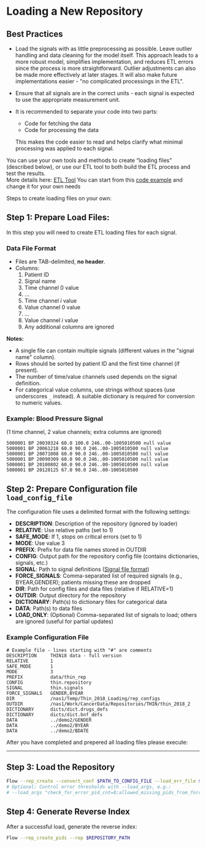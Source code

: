 # Loading a New Repository

## Best Practices

* Load the signals with as little preprocessing as possible. Leave outlier handling and data cleaning for the model itself. This approach leads to a more robust model, simplifies implementation, and reduces ETL errors since the process is more straightforward. Outlier adjustments can also be made more effectively at later stages. It will also make future implementations easier - "no complicated processings in the ETL".
* Ensure that all signals are in the correct units - each signal is expected to use the appropriate measurement unit.
* It is recommended to separate your code into two parts:
    - Code for fetching the data  
    - Code for processing the data  

  This makes the code easier to read and helps clarify what minimal processing was applied to each signal.

You can use your own tools and methods to create “loading files” (described below), or use our ETL tool to both build the ETL process and test the results.  
More details here: [ETL Tool](Solution%20details%20-%20ETL_process%20tool/ETL%20Tutorial)
You can start from this [code example](https://github.com/Medial-EarlySign/MR_Tools/tree/main/RepoLoadUtils/common/ETL_Infra/examples/simple_test_pipeline) and change it for your own needs

Steps to create loading files on your own:

## Step 1: Prepare Load Files:
In this step you will need to create ETL loading files for each signal.

### Data File Format

- Files are TAB-delimited, **no header**.
- Columns:
  1. Patient ID
  2. Signal name
  3. Time channel 0 value
  4. ...
  5. Time channel *i* value
  6. Value channel 0 value
  7. ...
  8. Value channel *i* value
  9. Any additional columns are ignored

**Notes:**

- A single file can contain multiple signals (different values in the "signal name" column).
- Rows should be sorted by patient ID and the first time channel (if present).
- The number of time/value channels used depends on the signal definition.
- For categorical value columns, use strings without spaces (use underscores `_` instead). A suitable dictionary is required for conversion to numeric values.

### Example: Blood Pressure Signal

(1 time channel, 2 value channels; extra columns are ignored)

```
5000001 BP 20030324 60.0 100.0 246..00-1005010500 null value
5000001 BP 20061218 60.0 90.0 246..00-1005010500 null value
5000001 BP 20071008 60.0 90.0 246..00-1005010500 null value
5000001 BP 20090309 60.0 90.0 246..00-1005010500 null value
5000001 BP 20100802 60.0 90.0 246..00-1005010500 null value
5000001 BP 20120125 67.0 90.0 246..00-1005010500
```

## Step 2: Prepare Configuration file `load_config_file`

The configuration file uses a delimited format with the following settings:

- **DESCRIPTION**: Description of the repository (ignored by loader)
- **RELATIVE**: Use relative paths (set to 1)
- **SAFE_MODE**: If 1, stops on critical errors (set to 1)
- **MODE**: Use value 3
- **PREFIX**: Prefix for data file names stored in OUTDIR
- **CONFIG**: Output path for the repository config file (contains dictionaries, signals, etc.)
- **SIGNAL**: Path to signal definitions ([Signal file format](Repository%20Signals%20file%20format.md))
- **FORCE_SIGNALS**: Comma-separated list of required signals (e.g., BYEAR,GENDER); patients missing these are dropped
- **DIR**: Path for config files and data files (relative if RELATIVE=1)
- **OUTDIR**: Output directory for the repository
- **DICTIONARY**: Path(s) to dictionary files for categorical data
- **DATA**: Path(s) to data files
- **LOAD_ONLY**: (Optional) Comma-separated list of signals to load; others are ignored (useful for partial updates)

### Example Configuration File

```
# Example file - lines starting with "#" are comments
DESCRIPTION     THIN18 data - full version
RELATIVE        1
SAFE_MODE       1
MODE            3
PREFIX          data/thin_rep
CONFIG          thin.repository
SIGNAL          thin.signals
FORCE_SIGNALS   GENDER,BYEAR
DIR             /nas1/Temp/Thin_2018_Loading/rep_configs
OUTDIR          /nas1/Work/CancerData/Repositories/THIN/thin_2018_2
DICTIONARY      dicts/dict.drugs_defs
DICTIONARY      dicts/dict.bnf_defs
DATA            ../demo2/GENDER
DATA            ../demo2/BYEAR
DATA            ../demo2/BDATE
```

After you have completed and prepered all loading files please execute:

---

## Step 3: Load the Repository

```bash
Flow --rep_create --convert_conf $PATH_TO_CONFIG_FILE --load_err_file $OPTIONAL_FILE_PATH_TO_STORE_ERRORS
# Optional: Control error thresholds with --load_args, e.g.:
# --load_args "check_for_error_pid_cnt=0;allowed_missing_pids_from_forced_ratio=0.05;max_bad_line_ratio=0.05;allowed_unknown_catgory_cnt=50"
```

## Step 4: Generate Reverse Index

After a successful load, generate the reverse index:

```bash
Flow --rep_create_pids --rep $REPOSITORY_PATH
```


